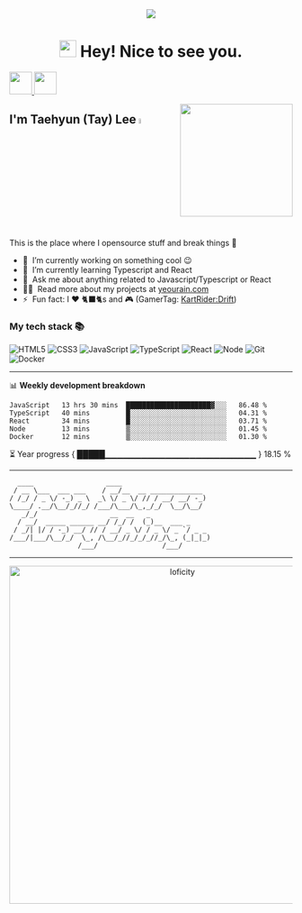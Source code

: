 <div align="center">
  <img src="https://capsule-render.vercel.app/api?type=waving&color=gradient">
</div>

<h1 align="center"><img src="https://emojis.slackmojis.com/emojis/images/1531849430/4246/blob-sunglasses.gif?1531849430" width="30"/> Hey! Nice to see you.</h1>

<a href="https://yeourain.tistory.com/" alt="yeourain's blog" target="_blank">
  <img src="https://github.com/blackcater/blackcater/raw/main/images/social-blog.svg" height="40" />
</a>
<a href="mailto:leeth322@gmail.com">
  <img src="https://github.com/blackcater/blackcater/raw/main/images/social-gmail.svg" height="40" />
</a>

<a href="#"><img align="right" src="https://github.com/blackcater/blackcater/raw/main/images/banner.gif" width="200 " height="200" /></a>

## I'm Taehyun (Tay) Lee <a href="https://www.gautamkrishnar.com/"><img src="https://media.giphy.com/media/hvRJCLFzcasrR4ia7z/giphy.gif" width="5%"></a>
This is the place where I opensource stuff and break things :rofl:

- 🔭 &nbsp;I’m currently working on something cool :wink:
- 🌱 &nbsp;I’m currently learning Typescript and React
- 💬 &nbsp;Ask me about anything related to Javascript/Typescript or React
- 👨‍💻 &nbsp;Read more about my projects at [yeourain.com](https://yeourain.github.io/)
- ⚡ &nbsp;Fun fact: I :heart: 🐈‍⬛🐈‍s and 🎮 (GamerTag: [KartRider:Drift](https://www.nexon.com/kartdrift/main/en/landing))

### My tech stack 📚

![HTML5](https://img.shields.io/badge/-HTML5-F05032?style=for-the-badge&logo=html5&logoColor=ffffff)
![CSS3](https://img.shields.io/badge/-CSS3-007ACC?style=for-the-badge&logo=css3)
![JavaScript](https://img.shields.io/badge/-JavaScript-%23F7DF1C?style=for-the-badge&logo=javascript&logoColor=000000&labelColor=%23F7DF1C&color=%23FFCE5A)
![TypeScript](https://img.shields.io/badge/-TypeScript-007ACC?style=for-the-badge&logo=typescript&logoColor=white)
![React](https://img.shields.io/badge/-React-222222?style=for-the-badge&logo=react)
![Node](https://img.shields.io/badge/-Nodejs-43853d?style=for-the-badge&logo=Node.js&logoColor=white)
![Git](https://img.shields.io/badge/-Git-F05032?style=for-the-badge&logo=git&logoColor=ffffff)
![Docker](https://img.shields.io/badge/-Docker-46a2f1?style=for-the-badge&logo=docker&logoColor=ffffff)

-------

📊 **Weekly development breakdown**
<!--START_SECTION:waka-->

```text
JavaScript   13 hrs 30 mins  █████████████████████▓░░░   86.48 %
TypeScript   40 mins         █░░░░░░░░░░░░░░░░░░░░░░░░   04.31 %
React        34 mins         █░░░░░░░░░░░░░░░░░░░░░░░░   03.71 %
Node         13 mins         ▒░░░░░░░░░░░░░░░░░░░░░░░░   01.45 %
Docker       12 mins         ▒░░░░░░░░░░░░░░░░░░░░░░░░   01.30 %
```

<!--END_SECTION:waka-->
⏳ Year progress { █████▁▁▁▁▁▁▁▁▁▁▁▁▁▁▁▁▁▁▁▁▁▁▁▁▁ } 18.15 %

-------

```
  ____                  ____                      
 / __ \___  ___ ___    / __/__  __ _____________  
/ /_/ / _ \/ -_) _ \  _\ \/ _ \/ // / __/ __/ -_) 
\____/ .__/\__/_//_/ /___/\___/\_,_/_/  \__/\__/  
   _/_/                  __  __   _               
  / __/  _____ ______ __/ /_/ /  (_)__  ___ _     
 / _/| |/ / -_) __/ // / __/ _ \/ / _ \/ _ `/ _ _ 
/___/|___/\__/_/  \_, /\__/_//_/_/_//_/\_, (_|_|_)
                 /___/                /___/       
```

-------

<p align="center">
<img alt="loficity" width="600px" src="https://github.com/HyunCafe/HyunCafe/raw/main/assests/loficity.gif"</img>
</p>

<!--
**yeourain/yeourain** is a ✨ _special_ ✨ repository because its `README.md` (this file) appears on your GitHub profile.

Here are some ideas to get you started:

- 🔭 I’m currently working on ...
- 🌱 I’m currently learning ...
- 👯 I’m looking to collaborate on ...
- 🤔 I’m looking for help with ...
- 💬 Ask me about ...
- 📫 How to reach me: ...
- 😄 Pronouns: ...
- ⚡ Fun fact: ...
-->
